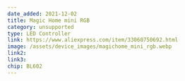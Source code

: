 ```yaml
---
date_added: 2021-12-02
title: Magic Home mini RGB 
category: unsupported
type: LED Controller
link: https://www.aliexpress.com/item/33060750692.html
image: /assets/device_images/magichome_mini_rgb.webp
link2: 
link3: 
chip: BL602
---
```

